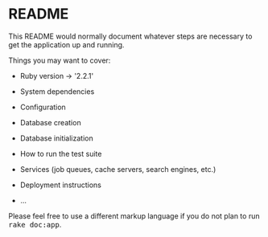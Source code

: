 # README

This README would normally document whatever steps are necessary to get the
application up and running.

Things you may want to cover:

* Ruby version -> '2.2.1'

* System dependencies

* Configuration

* Database creation

* Database initialization

* How to run the test suite

* Services (job queues, cache servers, search engines, etc.)

* Deployment instructions

* ...


Please feel free to use a different markup language if you do not plan to run
<tt>rake doc:app</tt>.
